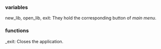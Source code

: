 ### variables
new_lib, open_lib, exit:
They hold the corresponding button of *main menu*.


### functions
\_exit:
Closes the application.